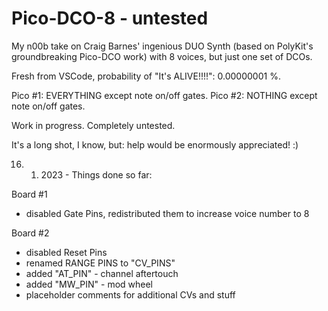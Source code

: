 # Pico-DCO-8 - untested
My n00b take on Craig Barnes' ingenious DUO Synth (based on PolyKit's groundbreaking Pico-DCO work) with 8 voices, but just one set of DCOs.

Fresh from VSCode, probability of "It's ALIVE!!!!": 0.00000001 %.

Pico #1: EVERYTHING except note on/off gates.
Pico #2: NOTHING except note on/off gates.

Work in progress. Completely untested. 

It's a long shot, I know, but: help would be enormously appreciated! :)

16. 1. 2023 - Things done so far:

Board #1
- disabled Gate Pins, redistributed them to increase voice number to 8

Board #2
- disabled Reset Pins
- renamed RANGE PINS to "CV_PINS"
- added "AT_PIN" - channel aftertouch
- added "MW_PIN" - mod wheel
- placeholder comments for additional CVs and stuff
